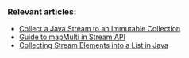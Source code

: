 ### Relevant articles:

- [Collect a Java Stream to an Immutable Collection](https://www.baeldung.com/java-stream-immutable-collection)
- [Guide to mapMulti in Stream API](https://www.baeldung.com/java-mapmulti)
- [Collecting Stream Elements into a List in Java](https://www.baeldung.com/java-stream-to-list-collecting)
